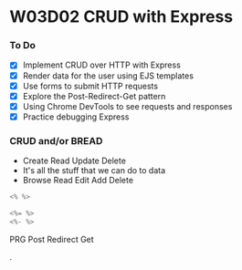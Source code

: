 # W03D02 CRUD with Express

### To Do
- [x] Implement CRUD over HTTP with Express
- [x] Render data for the user using EJS templates
- [x] Use forms to submit HTTP requests
- [x] Explore the Post-Redirect-Get pattern
- [x] Using Chrome DevTools to see requests and responses
- [x] Practice debugging Express

### CRUD and/or BREAD
- Create Read Update Delete
- It's all the stuff that we can do to data
- Browse Read Edit Add Delete

```js
<% %>

<%= %>
<%- %>
```


PRG Post Redirect Get








.
